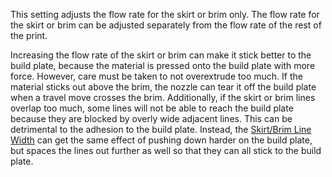 This setting adjusts the flow rate for the skirt or brim only. The flow rate for the skirt or brim can be adjusted separately from the flow rate of the rest of the print.

Increasing the flow rate of the skirt or brim can make it stick better to the build plate, because the material is pressed onto the build plate with more force. However, care must be taken to not overextrude too much. If the material sticks out above the brim, the nozzle can tear it off the build plate when a travel move crosses the brim. Additionally, if the skirt or brim lines overlap too much, some lines will not be able to reach the build plate because they are blocked by overly wide adjacent lines. This can be detrimental to the adhesion to the build plate. Instead, the [Skirt/Brim Line Width](skirt_brim_line_width.md) can get the same effect of pushing down harder on the build plate, but spaces the lines out further as well so that they can all stick to the build plate.